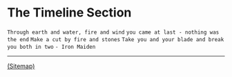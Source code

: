 # The Timeline Section

`Through earth and water, fire and wind`
`you came at last - nothing was the end`
`Make a cut by fire and stones`
`Take you and your blade and break you both
in two`
`- Iron Maiden`

---

[(Sitemap)](../../Sitemap.md)

